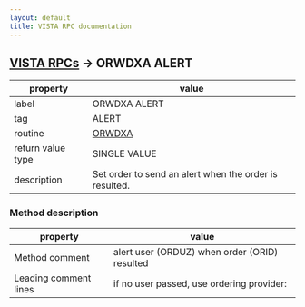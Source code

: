```yaml
---
layout: default
title: VISTA RPC documentation
---
```




## [VISTA RPCs](TableOfContent.md) &#8594; ORWDXA ALERT 

 property | value 
--- | --- 
 label | ORWDXA ALERT
 tag | ALERT
 routine | [ORWDXA](http://code.osehra.org/dox/Routine_ORWDXA_source.html)
 return value type | SINGLE VALUE
 description | Set order to send an alert when the order is resulted.


### Method description

 property | value 
--- | --- 
 Method comment | alert user (ORDUZ) when order (ORID) resulted
 Leading comment lines | if no user passed, use ordering provider: